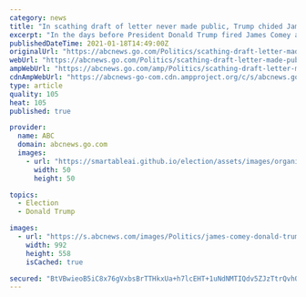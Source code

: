 ```yaml
---
category: news
title: "In scathing draft of letter never made public, Trump chided James Comey for 'erratic,' 'self-indulgent' conduct"
excerpt: "In the days before President Donald Trump fired James Comey as FBI director -- one of the most defining moments of his presidency -- Trump penned a scathing letter to Comey that has never been publicly released."
publishedDateTime: 2021-01-18T14:49:00Z
originalUrl: "https://abcnews.go.com/Politics/scathing-draft-letter-made-public-trump-chided-james/story?id=75298750"
webUrl: "https://abcnews.go.com/Politics/scathing-draft-letter-made-public-trump-chided-james/story?id=75298750"
ampWebUrl: "https://abcnews.go.com/amp/Politics/scathing-draft-letter-made-public-trump-chided-james/story?id=75298750"
cdnAmpWebUrl: "https://abcnews-go-com.cdn.ampproject.org/c/s/abcnews.go.com/amp/Politics/scathing-draft-letter-made-public-trump-chided-james/story?id=75298750"
type: article
quality: 105
heat: 105
published: true

provider:
  name: ABC
  domain: abcnews.go.com
  images:
    - url: "https://smartableai.github.io/election/assets/images/organizations/abcnews.go.com-50x50.jpg"
      width: 50
      height: 50

topics:
  - Election
  - Donald Trump

images:
  - url: "https://s.abcnews.com/images/Politics/james-comey-donald-trump-fired-memo-01-gty-llr-210116_1610834288840_hpMain_16x9_992.jpg"
    width: 992
    height: 558
    isCached: true

secured: "BtVBwieoB5iC8x76gVxbsBrTTHkxUa+h7lcEHT+1uNdNMTIQdv5ZJzTtrQvhQ9d4rwr13QSDoza5mn2GWj2PnQNc5bS+b3Ul0f/AzTJa19I6BU3s+z1WhU5gxBqnHlVzQgfxFmR6JYesNeeHd09z8QMLsGB1O1Z0GZGDJseSOGWnI/OVZKr5XqsCpWlC6lNO3iUpGPsEFe2ZQ92AFqjvSy2B5lAP75Cn0J0fML5K8ykcCumqT2QYhPCk+7Yi64uOrgrThNgid/Wz+VKl8iIjg7lIeAqtnMgn4kT9RIPiRglot8qr2oYuafoxCW1IBAOJZJM6GhpgbqpkIHgH33/+r1eduNC5l4xea4mpVeIIDpA=;qvcagtkXUMBVn8cQOmcCng=="
---
```


